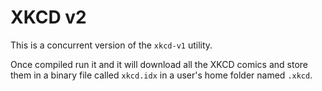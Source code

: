 # XKCD v2
This is a concurrent version of the `xkcd-v1` utility.

Once compiled run it and it will download all the XKCD comics and store them in a binary file called `xkcd.idx` in a user's home folder named `.xkcd`.